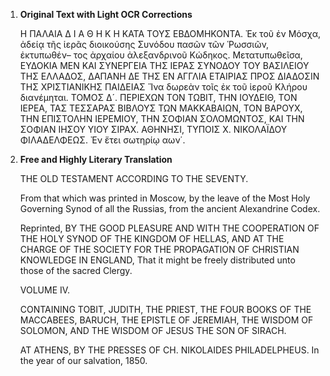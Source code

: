 1.  **Original Text with Light OCR Corrections**

    Η ΠΑΛΑΙΑ
    Δ Ι Α Θ Η Κ Η
    ΚΑΤΑ ΤΟΥΣ ΕΒΔΟΜΗΚΟΝΤΑ.
    Ἐκ τοῦ ἐν Μόσχα, ἀδείᾳ τῆς ἱερᾶς διοικούσης
    Συνόδου πασῶν τῶν Ῥωσσιῶν, ἐκτυπωθέν–
    τος ἀρχαίου ἀλεξανδρινοῦ Κώδηκος.
    Μετατυπωθεῖσα,
    ΕΥΔΟΚΙΑ ΜΕΝ ΚΑΙ ΣΥΝΕΡΓΕΙΑ ΤΗΣ
    ΙΕΡΑΣ ΣΥΝΟΔΟΥ ΤΟΥ ΒΑΣΙΛΕΙΟΥ
    ΤΗΣ ΕΛΛΑΔΟΣ,
    ΔΑΠΑΝΗ ΔΕ
    ΤΗΣ ΕΝ ΑΓΓΛΙΑ ΕΤΑΙΡΙΑΣ ΠΡΟΣ ΔΙΑΔΟΣΙΝ
    ΤΗΣ ΧΡΙΣΤΙΑΝΙΚΗΣ ΠΑΙΔΕΙΑΣ
    Ἵνα δωρεὰν τοῖς ἐκ τοῦ ἱεροῦ Κλήρου διανέμηται.
    ΤΟΜΟΣ Δ´.
    ΠΕΡΙΕΧΩΝ ΤΟΝ ΤΩΒΙΤ, ΤΗΝ ΙΟΥΔΕΙΘ, ΤΟΝ ΙΕΡΕΑ, ΤΑΣ ΤΕΣΣΑΡΑΣ ΒΙΒΛΟΥΣ
    ΤΩΝ ΜΑΚΚΑΒΑΙΩΝ, ΤΟΝ ΒΑΡΟΥΧ, ΤΗΝ ΕΠΙΣΤΟΛΗΝ ΙΕΡΕΜΙΟΥ, ΤΗΝ
    ΣΟΦΙΑΝ ΣΟΛΟΜΩΝΤΟΣ, ΚΑΙ ΤΗΝ ΣΟΦΙΑΝ ΙΗΣΟΥ ΥΙΟΥ ΣΙΡΑΧ.
    ΑΘΗΝΗΣΙ,
    ΤΥΠΟΙΣ Χ. ΝΙΚΟΛΑΪΔΟΥ ΦΙΛΑΔΕΛΦΕΩΣ.
    Ἐν ἔτει σωτηρίῳ αων΄.

2.  **Free and Highly Literary Translation**

    THE OLD
    TESTAMENT
    ACCORDING TO THE SEVENTY.

    From that which was printed in Moscow, by the leave of the Most Holy Governing Synod of all the Russias, from the ancient Alexandrine Codex.

    Reprinted,
    BY THE GOOD PLEASURE AND WITH THE COOPERATION OF THE
    HOLY SYNOD OF THE KINGDOM
    OF HELLAS,
    AND AT THE CHARGE
    OF THE SOCIETY FOR THE PROPAGATION
    OF CHRISTIAN KNOWLEDGE IN ENGLAND,
    That it might be freely distributed unto those of the sacred Clergy.

    VOLUME IV.

    CONTAINING TOBIT, JUDITH, THE PRIEST, THE FOUR BOOKS
    OF THE MACCABEES, BARUCH, THE EPISTLE OF JEREMIAH, THE
    WISDOM OF SOLOMON, AND THE WISDOM OF JESUS THE SON OF SIRACH.

    AT ATHENS,
    BY THE PRESSES OF CH. NIKOLAIDES PHILADELPHEUS.
    In the year of our salvation, 1850.